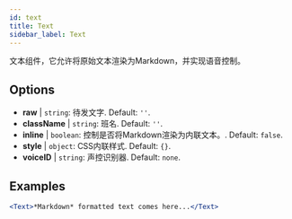 ```yaml
---
id: text 
title: Text
sidebar_label: Text
---
```


文本组件，它允许将原始文本渲染为Markdown，并实现语音控制。

## Options

* __raw__ | `string`: 待发文字. Default: `''`.
* __className__ | `string`: 班名. Default: `''`.
* __inline__ | `boolean`: 控制是否将Markdown渲染为内联文本。. Default: `false`.
* __style__ | `object`: CSS内联样式. Default: `{}`.
* __voiceID__ | `string`: 声控识别器. Default: `none`.


## Examples

```jsx live
<Text>*Markdown* formatted text comes here...</Text>
```



